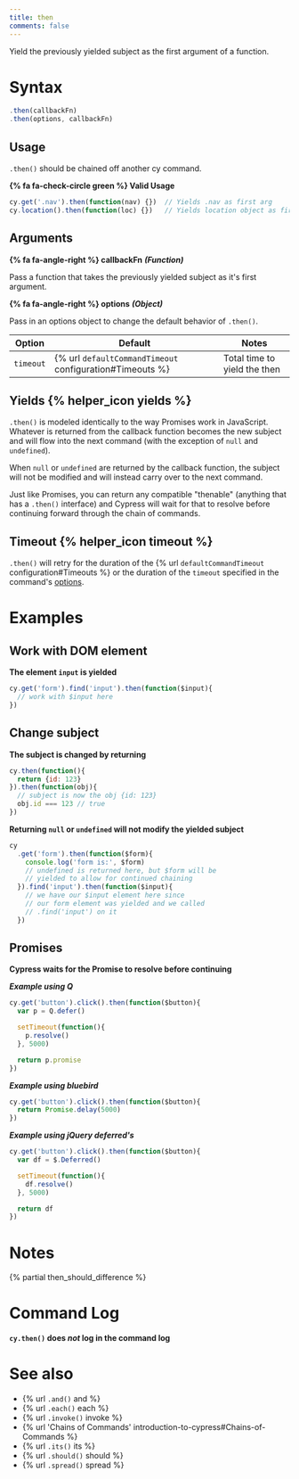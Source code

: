 ```yaml
---
title: then
comments: false
---
```


Yield the previously yielded subject as the first argument of a function.

# Syntax

```javascript
.then(callbackFn)
.then(options, callbackFn)
```

## Usage

`.then()` should be chained off another cy command.

**{% fa fa-check-circle green %} Valid Usage**

```javascript
cy.get('.nav').then(function(nav) {})  // Yields .nav as first arg
cy.location().then(function(loc) {})   // Yields location object as first arg
```

## Arguments

**{% fa fa-angle-right %} callbackFn** ***(Function)***

Pass a function that takes the previously yielded subject as it's first argument.

**{% fa fa-angle-right %} options** ***(Object)***

Pass in an options object to change the default behavior of `.then()`.

Option | Default | Notes
--- | --- | ---
`timeout` | {% url `defaultCommandTimeout` configuration#Timeouts %} | Total time to yield the then

## Yields {% helper_icon yields %}

`.then()` is modeled identically to the way Promises work in JavaScript.  Whatever is returned from the callback function becomes the new subject and will flow into the next command (with the exception of `null` and `undefined`).

When `null` or `undefined` are returned by the callback function, the subject will not be modified and will instead carry over to the next command.

Just like Promises, you can return any compatible "thenable" (anything that has a `.then()` interface) and Cypress will wait for that to resolve before continuing forward through the chain of commands.

## Timeout {% helper_icon timeout %}

`.then()` will retry for the duration of the {% url `defaultCommandTimeout` configuration#Timeouts %} or the duration of the `timeout` specified in the command's [options](#options).

# Examples

## Work with DOM element

**The element `input` is yielded**

```javascript
cy.get('form').find('input').then(function($input){
  // work with $input here
})
```

## Change subject

**The subject is changed by returning**

```javascript
cy.then(function(){
  return {id: 123}
}).then(function(obj){
  // subject is now the obj {id: 123}
  obj.id === 123 // true
})
```

**Returning `null` or `undefined` will not modify the yielded subject**

```javascript
cy
  .get('form').then(function($form){
    console.log('form is:', $form)
    // undefined is returned here, but $form will be
    // yielded to allow for continued chaining
  }).find('input').then(function($input){
    // we have our $input element here since
    // our form element was yielded and we called
    // .find('input') on it
  })
```

## Promises

**Cypress waits for the Promise to resolve before continuing**

***Example using Q***

```javascript
cy.get('button').click().then(function($button){
  var p = Q.defer()

  setTimeout(function(){
    p.resolve()
  }, 5000)

  return p.promise
})
```

***Example using bluebird***

```javascript
cy.get('button').click().then(function($button){
  return Promise.delay(5000)
})
```

***Example using jQuery deferred's***

```javascript
cy.get('button').click().then(function($button){
  var df = $.Deferred()

  setTimeout(function(){
    df.resolve()
  }, 5000)

  return df
})
```

# Notes

{% partial then_should_difference %}

# Command Log

**`cy.then()` does *not* log in the command log**

# See also

- {% url `.and()` and %}
- {% url `.each()` each %}
- {% url `.invoke()` invoke %}
- {% url 'Chains of Commands' introduction-to-cypress#Chains-of-Commands %}
- {% url `.its()` its %}
- {% url `.should()` should %}
- {% url `.spread()` spread %}
